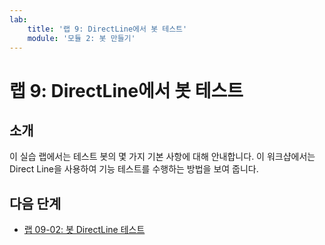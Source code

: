 ```yaml
---
lab:
    title: '랩 9: DirectLine에서 봇 테스트'
    module: '모듈 2: 봇 만들기'
---
```


# 랩 9: DirectLine에서 봇 테스트

## 소개

이 실습 랩에서는 테스트 봇의 몇 가지 기본 사항에 대해 안내합니다. 이 워크샵에서는 Direct Line을 사용하여 기능 테스트를 수행하는 방법을 보여 줍니다.

## 다음 단계

-   [랩 09-02: 봇 DirectLine 테스트](../Lab9-Test_Bots_DirectLine/02-Test_Bots_DirectLine.md)
